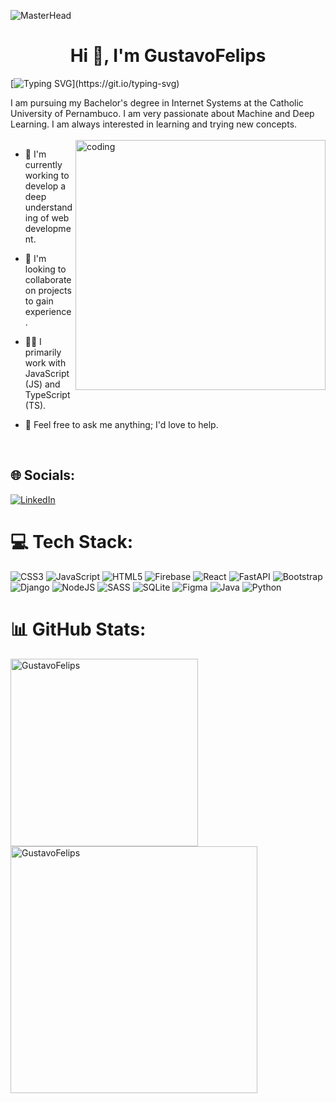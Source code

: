 ![MasterHead](https://www.nuvias.com/wp-content/uploads/2019/09/github-banner.jpg)
<h1 align="center">Hi 👋, I'm GustavoFelips</h1>

[![Typing SVG](https://readme-typing-svg.herokuapp.com?font=Popppins&pause=1000&color=8E29F7&random=false&width=435&lines=A+web+front-end+developer...;A+programmer...;A+technology+enthusiast...)](https://git.io/typing-svg)

I am pursuing my Bachelor's degree in Internet Systems at the Catholic University of Pernambuco. I am very passionate about Machine and Deep Learning. I am always interested in learning and trying new concepts.<br>
<br>
<img align="right" alt="coding" width="400" src="https://media.tenor.com/GVk4jB2u_i8AAAAd/coding.gif">


- 🔭 I'm currently working to develop a deep understanding of web development.

- 👯 I'm looking to collaborate on projects to gain experience.

- 👨‍💻 I primarily work with JavaScript (JS) and TypeScript (TS).

- 💬 Feel free to ask me anything; I'd love to help.
<br>


## 🌐 Socials:
[![LinkedIn](https://img.shields.io/badge/LinkedIn-%230077B5.svg?logo=linkedin&logoColor=white)](https://www.linkedin.com/in/anna-beatryz-0508a4233/) 

# 💻 Tech Stack:
![CSS3](https://img.shields.io/badge/css3-%231572B6.svg?style=for-the-badge&logo=css3&logoColor=white) 
![JavaScript](https://img.shields.io/badge/javascript-%23323330.svg?style=for-the-badge&logo=javascript&logoColor=%23F7DF1E) 
![HTML5](https://img.shields.io/badge/html5-%23E34F26.svg?style=for-the-badge&logo=html5&logoColor=white) 
![Firebase](https://img.shields.io/badge/firebase-%23039BE5.svg?style=for-the-badge&logo=firebase)
![React](https://img.shields.io/badge/react-%231572B6.svg?style=for-the-badge&logo=react&logoColor=white) 
![FastAPI](https://img.shields.io/badge/FastAPI-005571?style=for-the-badge&logo=fastapi) 
![Bootstrap](https://img.shields.io/badge/bootstrap-%238511FA.svg?style=for-the-badge&logo=bootstrap&logoColor=white)
![Django](https://img.shields.io/badge/django-%23092E20.svg?style=for-the-badge&logo=django&logoColor=white)
![NodeJS](https://img.shields.io/badge/node.js-6DA55F?style=for-the-badge&logo=node.js&logoColor=white) 
![SASS](https://img.shields.io/badge/SASS-hotpink.svg?style=for-the-badge&logo=SASS&logoColor=white)
![SQLite](https://img.shields.io/badge/sqlite-%2307405e.svg?style=for-the-badge&logo=sqlite&logoColor=white)
![Figma](https://img.shields.io/badge/figma-%23F24E1E.svg?style=for-the-badge&logo=figma&logoColor=white)
![Java](https://img.shields.io/badge/java-%23F24E1E.svg?style=for-the-badge&logo=Java&logoColor=white)
![Python](https://img.shields.io/badge/python-%2307405e.svg?style=for-the-badge&logo=python&logoColor=white)
# 📊 GitHub Stats:
<p>
  <img align="left" width="300px" src="https://github-readme-stats.vercel.app/api/top-langs?username=GustavoFelips&show_icons=true&theme=dark&cache_seconds=1800&locale=en&layout=compact" alt="GustavoFelips" /></p>
<p>
  <img align="center" width="395px" src="https://github-readme-stats.vercel.app/api?username=GustavoFelips&show_icons=true&theme=dark&cache_seconds=1800&locale=en" alt="GustavoFelips" />
</p>

